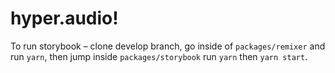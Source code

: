 # hyper.audio!

To run storybook – clone develop branch, go inside of `packages/remixer` and run `yarn`, then jump inside `packages/storybook` run `yarn` then `yarn start`.
